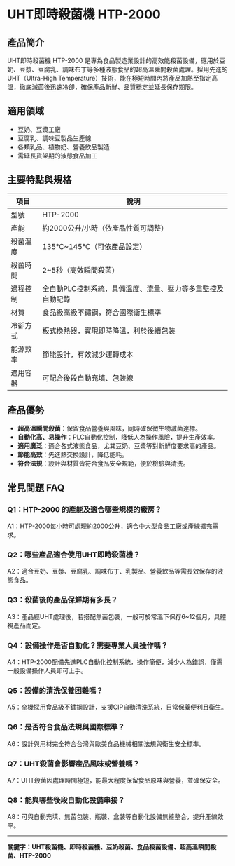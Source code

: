 # UHT即時殺菌機 HTP-2000

## 產品簡介

UHT即時殺菌機 HTP-2000 是專為食品製造業設計的高效能殺菌設備，應用於豆奶、豆漿、豆腐乳、調味布丁等多種液態食品的超高溫瞬間殺菌處理。採用先進的UHT（Ultra-High Temperature）技術，能在極短時間內將產品加熱至指定高溫，徹底滅菌後迅速冷卻，確保產品新鮮、品質穩定並延長保存期限。

## 適用領域

- 豆奶、豆漿工廠
- 豆腐乳、調味豆製品生產線
- 各類乳品、植物奶、營養飲品製造
- 需延長貨架期的液態食品加工

## 主要特點與規格

| 項目 | 說明 |
|---|---|
| 型號 | HTP-2000 |
| 產能 | 約2000公升/小時（依產品性質可調整） |
| 殺菌溫度 | 135℃~145℃（可依產品設定） |
| 殺菌時間 | 2~5秒（高效瞬間殺菌） |
| 過程控制 | 全自動PLC控制系統，具備溫度、流量、壓力等多重監控及自動記錄 |
| 材質 | 食品級高級不鏽鋼，符合國際衛生標準 |
| 冷卻方式 | 板式換熱器，實現即時降溫，利於後續包裝 |
| 能源效率 | 節能設計，有效減少運轉成本 |
| 適用容器 | 可配合後段自動充填、包裝線 |

## 產品優勢

- **超高溫瞬間殺菌**：保留食品營養與風味，同時確保微生物滅菌達標。
- **自動化高、易操作**：PLC自動化控制，降低人為操作風險，提升生產效率。
- **適用廣泛**：適合各式液態食品，尤其豆奶、豆漿等對新鮮度要求高的產品。
- **節能高效**：先進熱交換設計，降低能耗。
- **符合法規**：設計與材質皆符合食品安全規範，便於檢驗與清洗。

## 常見問題 FAQ

### Q1：HTP-2000 的產能及適合哪些規模的廠房？
A1：HTP-2000每小時可處理約2000公升，適合中大型食品工廠或產線擴充需求。

### Q2：哪些產品適合使用UHT即時殺菌機？
A2：適合豆奶、豆漿、豆腐乳、調味布丁、乳製品、營養飲品等需長效保存的液態食品。

### Q3：殺菌後的產品保鮮期有多長？
A3：產品經UHT處理後，若搭配無菌包裝，一般可於常溫下保存6~12個月，具體視產品而定。

### Q4：設備操作是否自動化？需要專業人員操作嗎？
A4：HTP-2000配備先進PLC自動化控制系統，操作簡便，減少人為錯誤，僅需一般設備操作人員即可上手。

### Q5：設備的清洗保養困難嗎？
A5：全機採用食品級不鏽鋼設計，支援CIP自動清洗系統，日常保養便利且衛生。

### Q6：是否符合食品法規與國際標準？
A6：設計與用材完全符合台灣與歐美食品機械相關法規與衛生安全標準。

### Q7：UHT殺菌會影響產品風味或營養嗎？
A7：UHT殺菌因處理時間極短，能最大程度保留食品原味與營養，並確保安全。

### Q8：能與哪些後段自動化設備串接？
A8：可與自動充填、無菌包裝、瓶裝、盒裝等自動化設備無縫整合，提升產線效率。

---

**關鍵字：UHT殺菌機、即時殺菌機、豆奶殺菌、食品殺菌設備、超高溫瞬間殺菌、HTP-2000**
